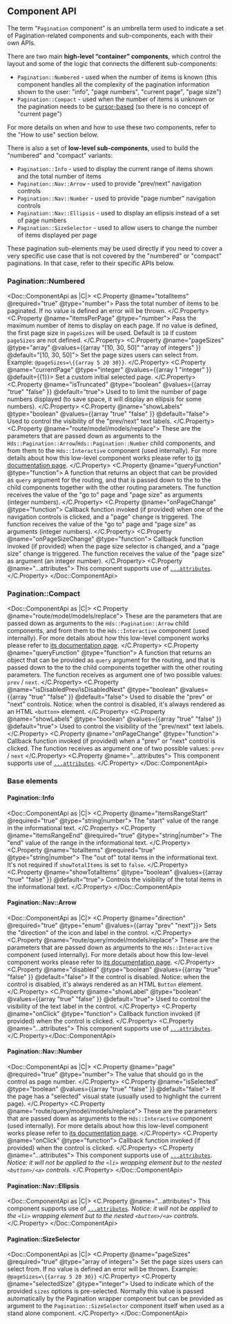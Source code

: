 ## Component API

The term “`Pagination` component” is an umbrella term used to indicate a set of Pagination-related components and sub-components, each with their own APIs.

There are two main **high-level “container” components**, which control the layout and some of the logic that connects the different sub-components:

- `Pagination::Numbered` - used when the number of items is known (this component handles all the complexity of the pagination information shown to the user: "info", "page numbers", "current page", "page size")
- `Pagination::Compact` - used when the number of items is unknown or the pagination needs to be [cursor-based](https://jsonapi.org/profiles/ethanresnick/cursor-pagination/) (so there is no concept of "current page")

For more details on when and how to use these two components, refer to the "How to use" section below.

There is also a set of **low-level sub-components**, used to build the "numbered" and "compact" variants:

- `Pagination::Info` - used to display the current range of items shown and the total number of items
- `Pagination::Nav::Arrow` - used to provide "prev/next" navigation controls
- `Pagination::Nav::Number` - used to provide "page number" navigation controls
- `Pagination::Nav::Ellipsis` - used to display an ellipsis instead of a set of page numbers
- `Pagination::SizeSelector` - used to allow users to change the number of items displayed per page

These pagination sub-elements may be used directly if you need to cover a very specific use case that is not covered by the "numbered" or "compact" paginations. In that case, refer to their specific APIs below.

### Pagination::Numbered

<Doc::ComponentApi as |C|>
<C.Property @name="totalItems" @required="true" @type="number">
Pass the total number of items to be paginated. If no value is defined an error will be thrown.
</C.Property>
<C.Property @name="itemsPerPage" @type="number">
Pass the maximum number of items to display on each page. If no value is defined, the first page size in `pageSizes` will be used. Default is `10` if custom `pageSizes` are not defined.
</C.Property>
<C.Property @name="pageSizes" @type="array" @values={{array "[10, 30, 50]" "array of integers" }} @default="[10, 30, 50]">
Set the page sizes users can select from. Example: `@pageSizes=\{{array 5 20 30}}`.
</C.Property>
<C.Property @name="currentPage" @type="integer" @values={{array 1 "integer" }} @default={{1}}>
Set a custom initial selected page.
</C.Property>
<C.Property @name="isTruncated" @type="boolean" @values={{array "true" "false" }} @default="true">
Used to to limit the number of page numbers displayed (to save space, it will display an ellipsis for some numbers).
</C.Property>
<C.Property @name="showLabels" @type="boolean" @values={{array "true" "false" }} @default="false">
Used to control the visibility of the "prev/next" text labels.
</C.Property>
<C.Property @name="route/model/models/replace">
These are the parameters that are passed down as arguments to the `Hds::Pagination::Arrow`/`Hds::Pagination::Number` child components, and from them to the `Hds::Interactive` component (used internally). For more details about how this low-level component works please refer to [its documentation page](/utilities/interactive/).
</C.Property>
<C.Property @name="queryFunction" @type="function">
A function that returns an object that can be provided as `query` argument for the routing, and that is passed down to the to the child components together with the other routing parameters. The function receives the value of the "go to" page and "page size" as arguments (integer numbers).
</C.Property>
<C.Property @name="onPageChange" @type="function">
Callback function invoked (if provided) when one of the navigation controls is clicked, and a "page" change is triggered. The function receives the value of the "go to" page and "page size" as arguments (integer numbers).
</C.Property>
<C.Property @name="onPageSizeChange" @type="function">
Callback function invoked (if provided) when the page size selector is changed, and a "page size" change is triggered. The function receives the value of the "page size" as argument (an integer number).
</C.Property>
<C.Property @name="...attributes">
This component supports use of [`...attributes`](https://guides.emberjs.com/release/in-depth-topics/patterns-for-components/#toc_attribute-ordering).
</C.Property>
</Doc::ComponentApi>

### Pagination::Compact

<Doc::ComponentApi as |C|>
<C.Property @name="route/model/models/replace">
These are the parameters that are passed down as arguments to the `Hds::Pagination::Arrow` child components, and from them to the `Hds::Interactive` component (used internally). For more details about how this low-level component works please refer to [its documentation page](/utilities/interactive/).
</C.Property>
<C.Property @name="queryFunction" @type="function">
A function that returns an object that can be provided as `query` argument for the routing, and that is passed down to the to the child components together with the other routing parameters. The function receives as argument one of two possible values: `prev` / `next`.
</C.Property>
<C.Property @name="isDisabledPrev/isDisabledNext" @type="boolean" @values={{array "true" "false" }} @default="false">
Used to disable the "prev" or "next" controls. Notice: when the control is disabled, it's always rendered as an HTML `<button>` element.
</C.Property>
<C.Property @name="showLabels" @type="boolean" @values={{array "true" "false" }} @default="true">
Used to control the visibility of the "prev/next" text labels.
</C.Property>
<C.Property @name="onPageChange" @type="function">
Callback function invoked (if provided) when a "prev" or "next" control is clicked. The function receives as argument one of two possible values: `prev` / `next`
</C.Property>
<C.Property @name="...attributes">
This component supports use of [`...attributes`](https://guides.emberjs.com/release/in-depth-topics/patterns-for-components/#toc_attribute-ordering).
</C.Property>
</Doc::ComponentApi>

### Base elements

#### Pagination::Info

<Doc::ComponentApi as |C|>
<C.Property @name="itemsRangeStart" @required="true" @type="string|number">
The "start" value of the range in the informational text.
</C.Property>
<C.Property @name="itemsRangeEnd" @required="true" @type="string|number">
The "end" value of the range in the informational text.
</C.Property>
<C.Property @name="totalItems" @required="true" @type="string|number">
The "out of" total items in the informational text. It's not required if `showTotalItems` is set to `false`.
</C.Property>
<C.Property @name="showTotalItems" @type="boolean" @values={{array "true" "false" }} @default="true">
Controls the visibility of the total items in the informational text.
</C.Property>
</Doc::ComponentApi>

#### Pagination::Nav::Arrow

<Doc::ComponentApi as |C|>
<C.Property @name="direction" @required="true" @type="enum" @values={{array "prev" "next"}}>
Sets the "direction" of the icon and label in the control.
</C.Property>
<C.Property @name="route/query/model/models/replace">
These are the parameters that are passed down as arguments to the `Hds::Interactive` component (used internally). For more details about how this low-level component works please refer to [its documentation page](/utilities/interactive/).
</C.Property>
<C.Property @name="disabled" @type="boolean" @values={{array "true" "false" }} @default="false">
If the control is disabled. Notice: when the control is disabled, it's always rendered as an HTML `Button` element.
</C.Property>
<C.Property @name="showLabel" @type="boolean" @values={{array "true" "false" }} @default="true">
Used to control the visibility of the text label in the control.
</C.Property>
<C.Property @name="onClick" @type="function">
Callback function invoked (if provided) when the control is clicked.
</C.Property>
<C.Property @name="...attributes">
This component supports use of [`...attributes`](https://guides.emberjs.com/release/in-depth-topics/patterns-for-components/#toc_attribute-ordering).
</C.Property></Doc::ComponentApi>

#### Pagination::Nav::Number

<Doc::ComponentApi as |C|>
<C.Property @name="page" @required="true" @type="number">
The value that should go in the control as page number.
</C.Property>
<C.Property @name="isSelected" @type="boolean" @values={{array "true" "false" }} @default="false">
If the page has a "selected" visual state (usually used to highlight the current page).
</C.Property>
<C.Property @name="route/query/model/models/replace">
These are the parameters that are passed down as arguments to the `Hds::Interactive` component (used internally). For more details about how this low-level component works please refer to [its documentation page](/utilities/interactive/).
</C.Property>
<C.Property @name="onClick" @type="function">
Callback function invoked (if provided) when the control is clicked.
</C.Property>
<C.Property @name="...attributes">
This component supports use of [`...attributes`](https://guides.emberjs.com/release/in-depth-topics/patterns-for-components/#toc_attribute-ordering). _Notice: it will not be applied to the `<li>` wrapping element but to the nested `<button>/<a>` controls._
</C.Property>
</Doc::ComponentApi>

#### Pagination::Nav::Ellipsis

<Doc::ComponentApi as |C|>
<C.Property @name="...attributes">
This component supports use of [`...attributes`](https://guides.emberjs.com/release/in-depth-topics/patterns-for-components/#toc_attribute-ordering). _Notice: it will not be applied to the `<li>` wrapping element but to the nested `<button>/<a>` controls._
</C.Property>
</Doc::ComponentApi>

#### Pagination::SizeSelector

<Doc::ComponentApi as |C|>
<C.Property @name="pageSizes" @required="true" @type="array of integers">
Set the page sizes users can select from. If no value is defined an error will be thrown. Example: `@pageSizes=\{{array 5 20 30}}`
</C.Property>
<C.Property @name="selectedSize" @type="integer">
Used to indicate which of the provided `sizes` options is pre-selected. Normally this value is passed automatically by the Pagination wrapper component but can be provided as argument to the `Pagination::SizeSelector` component itself when used as a stand alone component.
</C.Property>
</Doc::ComponentApi>
